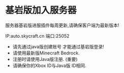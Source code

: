# 基岩版加入服务器

服务器基岩版进服插件每周更新,请确保客户端为最新版本!

IP:auto.skycraft.cn 端口:25052

* 请先通过java版创建账号 才能通过基岩版登录!
* 请使用最新版Minecraft Bedrock. 
* 注册时请使用Java版注册. \(重要\) 
* 请确保你的Xbox ID与Java版 ID相同.

